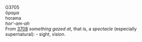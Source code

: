 G3705  
ὅραμα  
horama  
*hor‘-am-ah*  
From [3708](g3708) *something* *gazed* *at*, that is, a *spectacle*
(especially supernatural): - sight, vision.  
